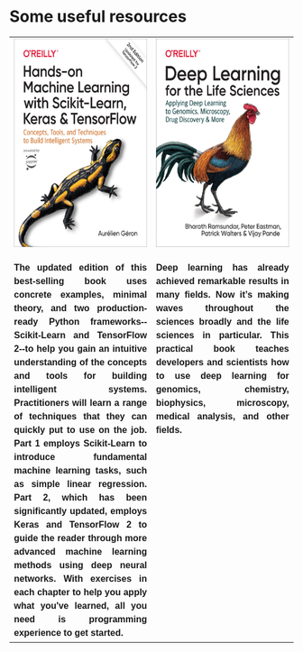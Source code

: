 # **Some useful resources**



<table style="width:100%; font:  bold 16px/24px arial; text-align:justify;">
    <tr>
        <td style="width:50%; vertical-align:top;">
            <img src="asset/hand-on_ML.jpg" style="width:260px;height:370px; float:left; margin:0 25px 25px 0;" >
            The updated edition of this best-selling book uses concrete examples, minimal theory, and two production-ready Python frameworks--Scikit-Learn and TensorFlow 2--to help you gain an intuitive understanding of the concepts and tools for building intelligent systems. Practitioners will learn a range of techniques that they can quickly put to use on the job. Part 1 employs Scikit-Learn to introduce fundamental machine learning tasks, such as simple linear regression. Part 2, which has been significantly updated, employs Keras and TensorFlow 2 to guide the reader through more advanced machine learning methods using deep neural networks. With exercises in each chapter to help you apply what you've learned, all you need is programming experience to get started.
        </td>
        <td style="width:50%; vertical-align:top;">
            <img src="asset/Deep_Learning_for_the_Life_Sciences.jpg" style="width:260px;height:370px; float:left; margin:0 25px 25px 0;">
            Deep learning has already achieved remarkable results in many fields. Now it’s making waves throughout the sciences broadly and the life sciences in particular. This practical book teaches developers and scientists how to use deep learning for genomics, chemistry, biophysics, microscopy, medical analysis, and other fields.
        </td>
    </tr>
</table>